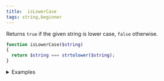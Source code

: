 ```yaml
---
title:  isLowerCase
tags: string,beginner
---
```


Returns `true` if the given string is lower case, `false` otherwise.

```php
function isLowerCase($string)
{
  return $string === strtolower($string);
}
```

<details>
<summary>Examples</summary>

```php
isLowerCase('Morning shows the day!'); // false
isLowerCase('hello'); // true
```

</details>
